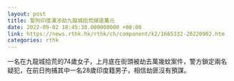 ```yaml
---
layout: post
title: 警拘印度漢涉劫九龍城拾荒婦逾萬元
date: 2022-09-02 18:45:38.000000000 +08:00
link: https://news.rthk.hk/rthk/ch/component/k2/1665332-20220902.htm
categories: rthk
---
```


一名在九龍城拾荒的74歲女子，上月底在街頭被劫去萬幾蚊案件，警方鎖定兩名疑犯，在前日拘捕其中一名28歲印度籍男子，相信劫匪沒有預謀。
